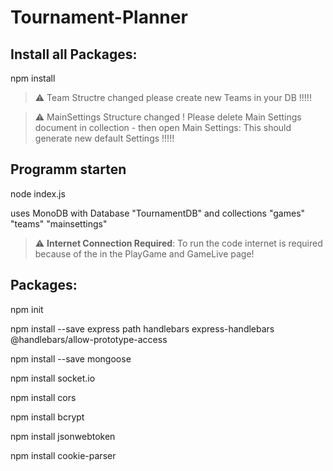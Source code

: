 # Tournament-Planner


## Install all Packages:

npm install


> :warning: Team Structre changed please create new Teams in your DB !!!!!

> :warning: MainSettings Structure changed ! Please delete Main Settings document in collection - then open Main Settings: This should generate new default Settings !!!!!



## Programm starten
node index.js

uses MonoDB with Database "TournamentDB" and collections "games" "teams" "mainsettings"

> :warning: **Internet Connection Required**: To run the code internet is required because of the <script src="https://cdn.socket.io/4.3.1/socket.io.min.js"></script> in the PlayGame and GameLive page!



## Packages:
npm init

npm install --save express path handlebars express-handlebars @handlebars/allow-prototype-access

npm install --save mongoose

npm install socket.io

npm install cors

npm install bcrypt

npm install jsonwebtoken

npm install cookie-parser
